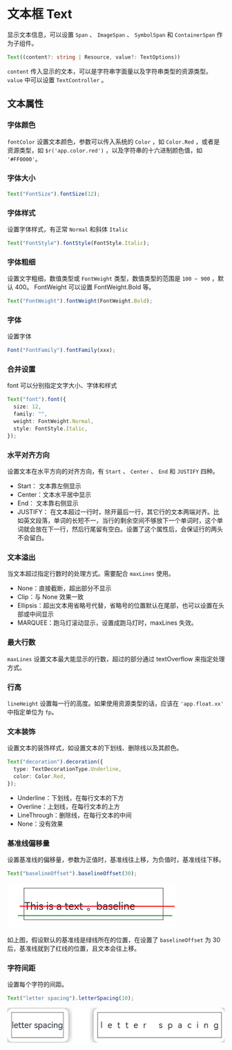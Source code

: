 # 文本框 Text

显示文本信息，可以设置 `Span` 、 `ImageSpan` 、 `SymbolSpan` 和 `ContainerSpan` 作为子组件。

```ts
Text((content?: string | Resource, value?: TextOptions))
```

`content` 传入显示的文本，可以是字符串字面量以及字符串类型的资源类型。 `value` 中可以设置 `TextController` 。

## 文本属性

### 字体颜色

`fontColor` 设置文本颜色，参数可以传入系统的 `Color` ，如 `Color.Red` ，或者是资源类型，如 `$r('app.color.red')` ，以及字符串的十六进制颜色值，如 `'#FF0000'`。

### 字体大小

```ts
Text("FontSize").fontSize(12);
```

### 字体样式

设置字体样式，有正常 `Normal` 和斜体 `Italic`

```ts
Text("FontStyle").fontStyle(FontStyle.Italic);
```

### 字体粗细

设置文字粗细，数值类型或 `FontWeight` 类型，数值类型的范围是 `100 ~ 900` ，默认 400。 FontWeight 可以设置 FontWeight.Bold 等。

```ts
Text("FontWeight").fontWeight(FontWeight.Bold);
```

### 字体

设置字体

```ts
Font("FontFamily").fontFamily(xxx);
```

### 合并设置

font 可以分别指定文字大小、字体和样式

```ts
Text("font").font({
  size: 12,
  family: "",
  weight: FontWeight.Normal,
  style: FontStyle.Italic,
});
```

### 水平对齐方向

设置文本在水平方向的对齐方向，有 `Start` 、 `Center` 、 `End` 和 `JUSTIFY` 四种。

- Start： 文本靠左侧显示
- Center：文本水平居中显示
- End： 文本靠右侧显示
- JUSTIFY： 在文本超过一行时，除开最后一行，其它行的文本两端对齐。比如英文段落，单词的长短不一，当行的剩余空间不够放下一个单词时，这个单词就会放在下一行，然后行尾留有空白。设置了这个属性后，会保证行的两头不会留白。

### 文本溢出

当文本超过指定行数时的处理方式。需要配合 `maxLines` 使用。

- None：直接截断，超出部分不显示
- Clip：与 None 效果一致
- Ellipsis：超出文本用省略号代替，省略号的位置默认在尾部，也可以设置在头部或中间显示
- MARQUEE：跑马灯滚动显示，设置成跑马灯时，maxLines 失效。

### 最大行数

`maxLines` 设置文本最大能显示的行数，超过的部分通过 textOverflow 来指定处理方式。

### 行高

`lineHeight` 设置每一行的高度。如果使用资源类型的话，应该在 `'app.float.xx'` 中指定单位为 `fp`。

### 文本装饰

设置文本的装饰样式，如设置文本的下划线、删除线以及其颜色。

```ts
Text("decoration").decoration({
  type: TextDecorationType.Underline,
  color: Color.Red,
});
```

- Underline：下划线，在每行文本的下方
- Overline：上划线，在每行文本的上方
- LineThrough：删除线，在每行文本的中间
- None：没有效果

### 基准线偏移量

设置基准线的偏移量，参数为正值时，基准线往上移，为负值时，基准线往下移。

```ts
Text("baselineOffset").baselineOffset(30);
```

![alt text](../images/text_baselineoffset.png)

如上图，假设默认的基准线是绿线所在的位置，在设置了 `baselineOffset` 为 30 后，基准线就到了红线的位置，且文本会往上移。

### 字符间距

设置每个字符的间距。

```ts
Text("letter spacing").letterSpacing(10);
```

![alt text](../images/text_letterspacing.png)


